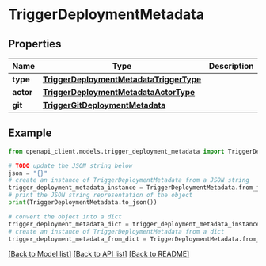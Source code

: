 # TriggerDeploymentMetadata


## Properties

Name | Type | Description | Notes
------------ | ------------- | ------------- | -------------
**type** | [**TriggerDeploymentMetadataTriggerType**](TriggerDeploymentMetadataTriggerType.md) |  | [optional] 
**actor** | [**TriggerDeploymentMetadataActorType**](TriggerDeploymentMetadataActorType.md) |  | [optional] 
**git** | [**TriggerGitDeploymentMetadata**](TriggerGitDeploymentMetadata.md) |  | [optional] 

## Example

```python
from openapi_client.models.trigger_deployment_metadata import TriggerDeploymentMetadata

# TODO update the JSON string below
json = "{}"
# create an instance of TriggerDeploymentMetadata from a JSON string
trigger_deployment_metadata_instance = TriggerDeploymentMetadata.from_json(json)
# print the JSON string representation of the object
print(TriggerDeploymentMetadata.to_json())

# convert the object into a dict
trigger_deployment_metadata_dict = trigger_deployment_metadata_instance.to_dict()
# create an instance of TriggerDeploymentMetadata from a dict
trigger_deployment_metadata_from_dict = TriggerDeploymentMetadata.from_dict(trigger_deployment_metadata_dict)
```
[[Back to Model list]](../README.md#documentation-for-models) [[Back to API list]](../README.md#documentation-for-api-endpoints) [[Back to README]](../README.md)


